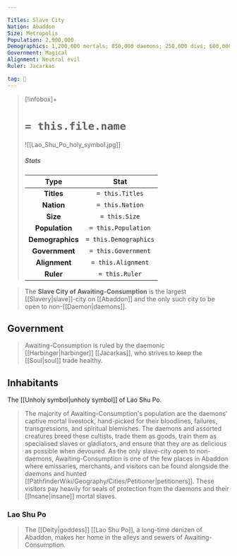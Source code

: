 ```yaml
---

Titles: Slave City
Nation: Abaddon
Size: Metropolis
Population: 2,900,000
Demographics: 1,200,000 mortals; 850,000 daemons; 250,000 divs; 600,000 other
Government: Magical
Alignment: Neutral evil
Ruler: Jacarkas

tag: 🌃
---
```


> [!infobox]+
> #  `= this.file.name`
> ![[Lao_Shu_Po_holy_symbol.jpg]]
> ##### Stats
> Type | Stat |
> :---:|:---:|
> **Titles** | `= this.Titles` |
> **Nation** | `= this.Nation` |
> **Size** | `= this.Size` |
> **Population** | `= this.Population` |
> **Demographics** | `= this.Demographics` |
> **Government** | `= this.Government` |
> **Alignment** | `= this.Alignment` |
> **Ruler** | `= this.Ruler` |



> The **Slave City of Awaiting-Consumption** is the largest [[Slavery|slave]]-city on [[Abaddon]] and the only such city to be open to non-[[Daemon|daemons]].



## Government

> Awaiting-Consumption is ruled by the daemonic [[Harbinger|harbinger]] [[Jacarkas]], who strives to keep the [[Soul|soul]] trade healthy.


## Inhabitants

 
 The [[Unholy symbol|unholy symbol]] of Lao Shu Po.
> The majority of Awaiting-Consumption's population are the daemons' captive mortal livestock, hand-picked for their bloodlines, failures, transgressions, and spiritual blemishes. The daemons and assorted creatures breed these cultists, trade them as goods, train them as specialised slaves or gladiators, and ensure that they are as delicious as possible when devoured.
> As the only slave-city open to non-daemons, Awaiting-Consumption is one of the few places in Abaddon where emissaries, merchants, and visitors can be found alongside the daemons and hunted [[PathfinderWiki/Geography/Cities/Petitioner|petitioners]]. These visitors pay heavily for seals of protection from the daemons and their [[Insane|insane]] mortal slaves.


### Lao Shu Po

> The [[Deity|goddess]] [[Lao Shu Po]], a long-time denizen of Abaddon, makes her home in the alleys and sewers of Awaiting-Consumption.







